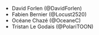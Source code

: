 - David Forlen (@DavidForlen)
- Fabien Bernier (@Locust2520)
- Océane Chazé (@OceaneC)
- Tristan Le Godais (@PolariTOON)
